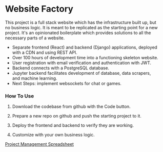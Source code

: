 # Website Factory

This project is a full stack website which has the infrastructure built up, but no business logic.
It is meant to be replicated as the starting point for a new project.
It's an opinionated boilerplate which provides solutions to all the necessary parts of a website.

* Separate frontend (React) and backend (Django) applications, deployed with a CDN and using REST API.
* Over 100 hours of development time into a functioning skeleton website.
* User registration with email verification and authentication with JWT.
* Backend connects with a PostgreSQL database.
* Jupyter backend facilitates development of database, data scrapers, and machine learning.
* Next Steps: implement websockets for chat or games.

### How To Use

1. Download the codebase from github with the Code button.

2. Prepare a new repo on github and push the starting project to it.

3. Deploy the frontend and backend to verify they are working.

4. Customize with your own business logic.

[Project Management Spreadsheet](https://docs.google.com/spreadsheets/d/1j07sT7-HGhPlajWFeYYBXIs4O6PKrztX-2PgnuVeJPA/edit#gid=1591015716)

